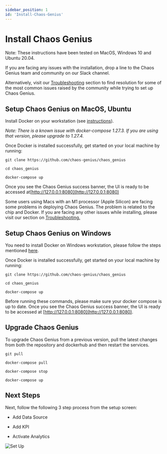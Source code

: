 ```yaml
---
sidebar_position: 1
id: 'Install-Chaos-Genius'
---
```

# Install Chaos Genius

Note: These instructions have been tested on MacOS, Windows 10 and Ubuntu 20.04.

If you are facing any issues with the installation, drop a line to the Chaos Genius team and community on our Slack channel. 

Alternatively, visit our [Troubleshooting](#) section to find resolution for some of the most common issues raised by the community while trying to set up Chaos Genius. 


## Setup Chaos Genius on MacOS, Ubuntu

Install Docker on your workstation (see [instructions](https://www.docker.com/products/docker-desktop)). 

*Note: There is a known issue with docker-compose 1.27.3. If you are using that version, please upgrade to 1.27.4.*

Once Docker is installed successfully, get started on your local machine by running:

```
git clone https://github.com/chaos-genius/chaos_genius

cd chaos_genius

docker-compose up
```
Once you see the Chaos Genius success banner, the UI is ready to be accessed at[http://127.0.0.1:8080](http://127.0.0.1:8080)

Some users using Macs with an M1 processor (Apple Silicon) are facing some problems in deploying Chaos Genius. The problem is related to the chip and Docker. If you are facing any other issues while installing, please visit our section on [Troubleshooting.](/Troubleshooting/tips.md)

## Setup Chaos Genius on Windows

You need to install Docker on Windows workstation, please follow the steps mentioned [here](https://docs.docker.com/desktop/windows/install/).

Once Docker is installed successfully, get started on your local machine by running:

```
git clone https://github.com/chaos-genius/chaos_genius

cd chaos_genius

docker-compose up

```
Before running these commands, please make sure your docker compose is up to date. Once you see the Chaos Genius success banner, the UI is ready to be accessed at [http://127.0.0.1:8080](http://127.0.0.1:8080).

## Upgrade Chaos Genius

To upgrade Chaos Genius from a previous version, pull the latest changes from both the repository and dockerhub and then restart the services.  

```
git pull

docker-compose pull

docker-compose stop

docker-compose up
```


## Next Steps

Next, follow the following 3 step process from the setup screen:

-   Add Data Source

-   Add KPI

-   Activate Analytics

![Set Up](/img/Quick_Start/setup.png)
